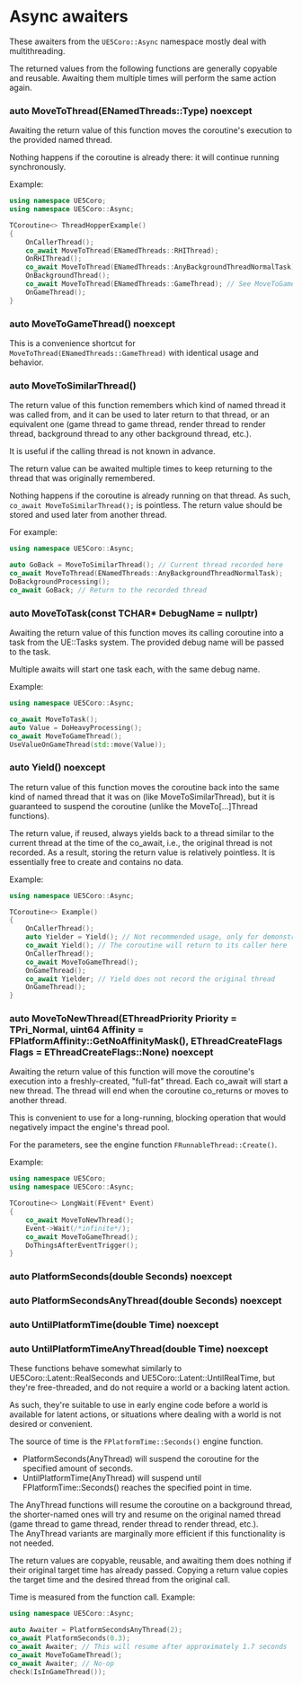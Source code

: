 # Async awaiters

These awaiters from the `UE5Coro::Async` namespace mostly deal with
multithreading.

The returned values from the following functions are generally copyable and
reusable.
Awaiting them multiple times will perform the same action again.

### auto MoveToThread(ENamedThreads::Type) noexcept

Awaiting the return value of this function moves the coroutine's execution to
the provided named thread.

Nothing happens if the coroutine is already there: it will continue running
synchronously.

Example:
```cpp
using namespace UE5Coro;
using namespace UE5Coro::Async;

TCoroutine<> ThreadHopperExample()
{
    OnCallerThread();
    co_await MoveToThread(ENamedThreads::RHIThread);
    OnRHIThread();
    co_await MoveToThread(ENamedThreads::AnyBackgroundThreadNormalTask);
    OnBackgroundThread();
    co_await MoveToThread(ENamedThreads::GameThread); // See MoveToGameThread()
    OnGameThread();
}
```

### auto MoveToGameThread() noexcept

This is a convenience shortcut for `MoveToThread(ENamedThreads::GameThread)`
with identical usage and behavior.

### auto MoveToSimilarThread()

The return value of this function remembers which kind of named thread it was
called from, and it can be used to later return to that thread, or an equivalent
one (game thread to game thread, render thread to render thread, background
thread to any other background thread, etc.).

It is useful if the calling thread is not known in advance.

The return value can be awaited multiple times to keep returning to the thread
that was originally remembered.

Nothing happens if the coroutine is already running on that thread.
As such, `co_await MoveToSimilarThread();` is pointless.
The return value should be stored and used later from another thread.

For example:
```cpp
using namespace UE5Coro::Async;

auto GoBack = MoveToSimilarThread(); // Current thread recorded here
co_await MoveToThread(ENamedThreads::AnyBackgroundThreadNormalTask);
DoBackgroundProcessing();
co_await GoBack; // Return to the recorded thread
```

### auto MoveToTask(const TCHAR* DebugName = nullptr)

Awaiting the return value of this function moves its calling coroutine into a
task from the UE::Tasks system.
The provided debug name will be passed to the task.

Multiple awaits will start one task each, with the same debug name.

Example:
```cpp
using namespace UE5Coro::Async;

co_await MoveToTask();
auto Value = DoHeavyProcessing();
co_await MoveToGameThread();
UseValueOnGameThread(std::move(Value));
```

### auto Yield() noexcept

The return value of this function moves the coroutine back into the same kind
of named thread that it was on (like MoveToSimilarThread), but it is
guaranteed to suspend the coroutine (unlike the MoveTo[...]Thread functions).

The return value, if reused, always yields back to a thread similar to the
current thread at the time of the co_await, i.e., the original thread is not
recorded.
As a result, storing the return value is relatively pointless.
It is essentially free to create and contains no data.

Example:
```cpp
using namespace UE5Coro::Async;

TCoroutine<> Example()
{
    OnCallerThread();
    auto Yielder = Yield(); // Not recommended usage, only for demonstration
    co_await Yield(); // The coroutine will return to its caller here
    OnCallerThread();
    co_await MoveToGameThread();
    OnGameThread();
    co_await Yielder; // Yield does not record the original thread
    OnGameThread();
}
```

### auto MoveToNewThread(EThreadPriority Priority = TPri_Normal, uint64 Affinity = FPlatformAffinity::GetNoAffinityMask(), EThreadCreateFlags Flags = EThreadCreateFlags::None) noexcept

Awaiting the return value of this function will move the coroutine's execution
into a freshly-created, "full-fat" thread.
Each co_await will start a new thread.
The thread will end when the coroutine co_returns or moves to another thread.

This is convenient to use for a long-running, blocking operation that would
negatively impact the engine's thread pool.

For the parameters, see the engine function `FRunnableThread::Create()`.

Example:
```cpp
using namespace UE5Coro;
using namespace UE5Coro::Async;

TCoroutine<> LongWait(FEvent* Event)
{
    co_await MoveToNewThread();
    Event->Wait(/*infinite*/);
    co_await MoveToGameThread();
    DoThingsAfterEventTrigger();
}
```

### auto PlatformSeconds(double Seconds) noexcept
### auto PlatformSecondsAnyThread(double Seconds) noexcept
### auto UntilPlatformTime(double Time) noexcept
### auto UntilPlatformTimeAnyThread(double Time) noexcept

These functions behave somewhat similarly to UE5Coro::Latent::RealSeconds and
UE5Coro::Latent::UntilRealTime, but they're free-threaded, and do not require a
world or a backing latent action.

As such, they're suitable to use in early engine code before a world is
available for latent actions, or situations where dealing with a world is not
desired or convenient.

The source of time is the `FPlatformTime::Seconds()` engine function.

* PlatformSeconds(AnyThread) will suspend the coroutine for the specified amount
  of seconds.
* UntilPlatformTime(AnyThread) will suspend until FPlatformTime::Seconds()
  reaches the specified point in time.

The AnyThread functions will resume the coroutine on a background thread, the
shorter-named ones will try and resume on the original named thread (game thread
to game thread, render thread to render thread, etc.).<br>
The AnyThread variants are marginally more efficient if this functionality is
not needed.

The return values are copyable, reusable, and awaiting them does nothing if
their original target time has already passed.
Copying a return value copies the target time and the desired thread from the
original call.

Time is measured from the function call. Example:

```cpp
using namespace UE5Coro::Async;

auto Awaiter = PlatformSecondsAnyThread(2);
co_await PlatformSeconds(0.3);
co_await Awaiter; // This will resume after approximately 1.7 seconds
co_await MoveToGameThread();
co_await Awaiter; // No-op
check(IsInGameThread());
```
